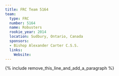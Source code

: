 ```yaml
---
title: FRC Team 5164
team:
  type: FRC
  number: 5164
  name: Robusters
  rookie_year: 2014
  location: Sudbury, Ontario, Canada
  sponsors:
  - Bishop Alexander Carter C.S.S.
  links:
    Website:
---
```


{% include remove_this_line_and_add_a_paragraph %}